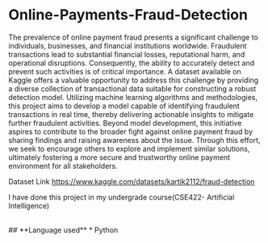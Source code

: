 # Online-Payments-Fraud-Detection
The prevalence of online payment fraud presents a significant challenge to individuals, businesses, and financial institutions worldwide. Fraudulent transactions lead to substantial financial losses, reputational harm, and operational disruptions. Consequently, the ability to accurately detect and prevent such activities is of critical importance. A dataset available on Kaggle offers a valuable opportunity to address this challenge by providing a diverse collection of transactional data suitable for constructing a robust detection model. Utilizing machine learning algorithms and methodologies, this project aims to develop a model capable of identifying fraudulent transactions in real time, thereby delivering actionable insights to mitigate further fraudulent activities. Beyond model development, this initiative aspires to contribute to the broader fight against online payment fraud by sharing findings and raising awareness about the issue. Through this effort, we seek to encourage others to explore and implement similar solutions, ultimately fostering a more secure and trustworthy online payment environment for all stakeholders.

Dataset Link https://www.kaggle.com/datasets/kartik2112/fraud-detection

I have done this project in my undergrade course(CSE422- Artificial Intelligence)

<br />
## **Language used**
* Python


